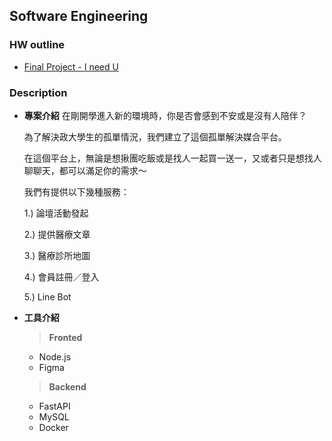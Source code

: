 ## Software Engineering

### HW outline
- [Final Project - I need U](https://github.com/yuu0223/FastAPI_Backend)

### Description
- **專案介紹**
  在剛開學進入新的環境時，你是否會感到不安或是沒有人陪伴？
  
  為了解決政大學生的孤單情況，我們建立了這個孤單解決媒合平台。
  
  在這個平台上，無論是想揪團吃飯或是找人一起買一送一，又或者只是想找人聊聊天，都可以滿足你的需求～
  
  我們有提供以下幾種服務：
  
  1.) 論壇活動發起
  
  2.) 提供醫療文章
  
  3.) 醫療診所地圖
  
  4.) 會員註冊／登入
  
  5.) Line Bot

- **工具介紹**
  > **Fronted**
  - Node.js
  - Figma


  > **Backend**
  - FastAPI
  - MySQL
  - Docker
